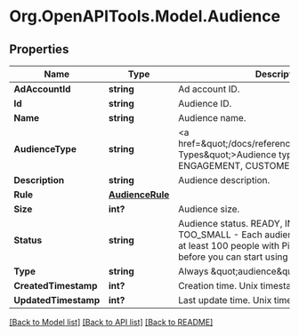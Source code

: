 # Org.OpenAPITools.Model.Audience

## Properties

Name | Type | Description | Notes
------------ | ------------- | ------------- | -------------
**AdAccountId** | **string** | Ad account ID. | [optional] 
**Id** | **string** | Audience ID. | [optional] 
**Name** | **string** | Audience name. | [optional] 
**AudienceType** | **string** | &lt;a href&#x3D;\&quot;/docs/reference/glossary/#Audience Types\&quot;&gt;Audience types&lt;/a&gt;: ACTALIKE, ENGAGEMENT, CUSTOMER_LIST and VISITOR | [optional] 
**Description** | **string** | Audience description. | [optional] 
**Rule** | [**AudienceRule**](AudienceRule.md) |  | [optional] 
**Size** | **int?** | Audience size. | [optional] 
**Status** | **string** | Audience status. READY, INITIALIZING, TOO_SMALL - Each audience list needs to have at least 100 people with Pinterest accounts before you can start using it. | [optional] 
**Type** | **string** | Always \&quot;audience\&quot;. | [optional] 
**CreatedTimestamp** | **int?** | Creation time. Unix timestamp in seconds. | [optional] 
**UpdatedTimestamp** | **int?** | Last update time. Unix timestamp in seconds. | [optional] 

[[Back to Model list]](../README.md#documentation-for-models) [[Back to API list]](../README.md#documentation-for-api-endpoints) [[Back to README]](../README.md)

